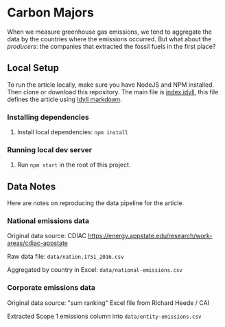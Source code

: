 # Carbon Majors

When we measure greenhouse gas emissions, we tend to aggregate the data by the countries where the emissions occurred. But what about the _producers_: the companies that extracted the fossil fuels in the first place?

## Local Setup

To run the article locally, make sure you have NodeJS and NPM installed. Then clone or download this repository. The main file is [index.idyll](index.idyll), this file defines the article using [Idyll markdown](https://idyll-lang.org/docs/syntax).

### Installing dependencies

1. Install local dependencies: `npm install`

### Running local dev server

1. Run `npm start` in the root of this project.

## Data Notes

Here are notes on reproducing the data pipeline for the article.

### National emissions data

Original data source: CDIAC
https://energy.appstate.edu/research/work-areas/cdiac-appstate

Raw data file: `data/nation.1751_2016.csv`

Aggregated by country in Excel: `data/national-emissions.csv`

### Corporate emissions data

Original data source:
"sum ranking" Excel file from Richard Heede / CAI

Extracted Scope 1 emissions column into `data/entity-emissions.csv`
